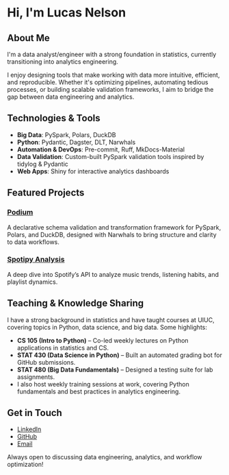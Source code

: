 # Hi, I'm Lucas Nelson

## About Me
I'm a data analyst/engineer with a strong foundation in statistics, currently transitioning into analytics engineering.

I enjoy designing tools that make working with data more intuitive, efficient, and reproducible. Whether it's optimizing pipelines, automating tedious processes, or building scalable validation frameworks, I aim to bridge the gap between data engineering and analytics.

## Technologies & Tools
- **Big Data**: PySpark, Polars, DuckDB
- **Python**: Pydantic, Dagster, DLT, Narwhals
- **Automation & DevOps**: Pre-commit, Ruff, MkDocs-Material
- **Data Validation**: Custom-built PySpark validation tools inspired by tidylog & Pydantic
- **Web Apps**: Shiny for interactive analytics dashboards

## Featured Projects
### [Podium](https://github.com/lucas-nelson-uiuc/podium)
A declarative schema validation and transformation framework for PySpark, Polars, and DuckDB, designed with Narwhals to bring structure and clarity to data workflows.

### [Spotipy Analysis](https://github.com/lucas-nelson-uiuc/spotipy_analysis)
A deep dive into Spotify’s API to analyze music trends, listening habits, and playlist dynamics.

## Teaching & Knowledge Sharing
I have a strong background in statistics and have taught courses at UIUC, covering topics in Python, data science, and big data. Some highlights:
- **CS 105 (Intro to Python)** – Co-led weekly lectures on Python applications in statistics and CS.
- **STAT 430 (Data Science in Python)** – Built an automated grading bot for GitHub submissions.
- **STAT 480 (Big Data Fundamentals)** – Designed a testing suite for lab assignments.
- I also host weekly training sessions at work, covering Python fundamentals and best practices in analytics engineering.

## Get in Touch
- [LinkedIn](https://www.linkedin.com/in/lucas-nelson-0a7b7216a/)
- [GitHub](https://github.com/lucas-nelson-uiuc)
- [Email](mailto:lucas.nelson.contacts@gmail.com)

Always open to discussing data engineering, analytics, and workflow optimization!
